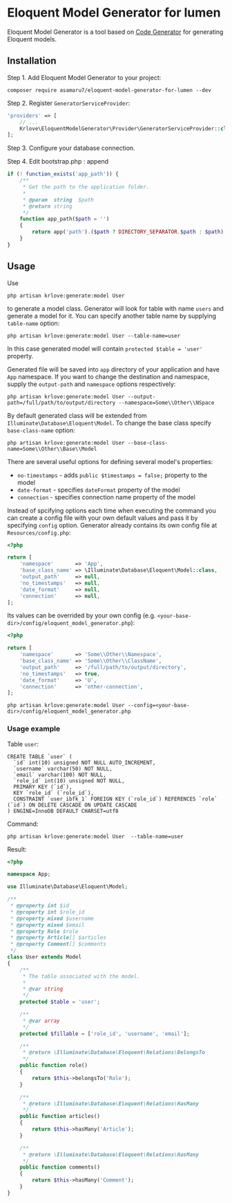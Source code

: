 # Eloquent Model Generator for lumen

Eloquent Model Generator is a tool based on [Code Generator](https://github.com/krlove/code-generator) for generating Eloquent models.

## Installation
Step 1. Add Eloquent Model Generator to your project:
```
composer require asamaru7/eloquent-model-generator-for-lumen --dev
```
Step 2. Register `GeneratorServiceProvider`:
```php
'providers' => [
    // ...
    Krlove\EloquentModelGenerator\Provider\GeneratorServiceProvider::class,
];
```
Step 3. Configure your database connection.

Step 4. Edit bootstrap.php : append

```php
if (! function_exists('app_path')) {
	/**
	 * Get the path to the application folder.
	 *
	 * @param  string  $path
	 * @return string
	 */
	function app_path($path = '')
	{
		return app('path').($path ? DIRECTORY_SEPARATOR.$path : $path);
	}
}
```

## Usage
Use
```
php artisan krlove:generate:model User
```
to generate a model class. Generator will look for table with name `users` and generate a model for it. You can specify another table name by supplying `table-name` option:
```
php artisan krlove:generate:model User --table-name=user
```
In this case generated model will contain `protected $table = 'user'` property.

Generated file will be saved into `app` directory of your application and have `App` namespace. If you want to change the destination and namespace, supply the `output-path` and `namespace` options respectively:
```
php artisan krlove:generate:model User --output-path=/full/path/to/output/directory --namespace=Some\\Other\\NSpace
```
By default generated class will be extended from `Illuminate\Database\Eloquent\Model`. To change the base class specify `base-class-name` option:
```
php artisan krlove:generate:model User --base-class-name=Some\\Other\\Base\\Model
```
There are several useful options for defining several model's properties:
- `no-timestamps` - adds `public $timestamps = false;` property to the model
- `date-format` - specifies `dateFormat` property of the model
- `connection` - specifies connection name property of the model

Instead of spcifying options each time when executing the command you can create a config file with your own default values and pass it by specifying `config` option. Generator already contains its own config file at `Resources/config.php`:
```php
<?php

return [
    'namespace'       => 'App',
    'base_class_name' => \Illuminate\Database\Eloquent\Model::class,
    'output_path'     => null,
    'no_timestamps'   => null,
    'date_format'     => null,
    'connection'      => null,
];
```
Its values can be overrided by your own config (e.g. `<your-base-dir>/config/eloquent_model_generator.php`):
```php
<?php

return [
    'namespace'       => 'Some\\Other\\Namespace',
    'base_class_name' => 'Some\\Other\\ClassName',
    'output_path'     => '/full/path/to/output/directory',
    'no_timestamps'   => true,
    'date_format'     => 'U',
    'connection'      => 'other-connection',
];
```
```
php artisan krlove:generate:model User --config=<your-base-dir>/config/eloquent_model_generator.php
```
### Usage example
Table `user`:
```mysql
CREATE TABLE `user` (
  `id` int(10) unsigned NOT NULL AUTO_INCREMENT,
  `username` varchar(50) NOT NULL,
  `email` varchar(100) NOT NULL,
  `role_id` int(10) unsigned NOT NULL,
  PRIMARY KEY (`id`),
  KEY `role_id` (`role_id`),
  CONSTRAINT `user_ibfk_1` FOREIGN KEY (`role_id`) REFERENCES `role` (`id`) ON DELETE CASCADE ON UPDATE CASCADE
) ENGINE=InnoDB DEFAULT CHARSET=utf8
```
Command:
```
php artisan krlove:generate:model User  --table-name=user
```
Result:
```php
<?php

namespace App;

use Illuminate\Database\Eloquent\Model;

/**
 * @property int $id
 * @property int $role_id
 * @property mixed $username
 * @property mixed $email
 * @property Role $role
 * @property Article[] $articles
 * @property Comment[] $comments
 */
class User extends Model
{
    /**
     * The table associated with the model.
     *
     * @var string
     */
    protected $table = 'user';

    /**
     * @var array
     */
    protected $fillable = ['role_id', 'username', 'email'];

    /**
     * @return \Illuminate\Database\Eloquent\Relations\BelongsTo
     */
    public function role()
    {
        return $this->belongsTo('Role');
    }

    /**
     * @return \Illuminate\Database\Eloquent\Relations\HasMany
     */
    public function articles()
    {
        return $this->hasMany('Article');
    }

    /**
     * @return \Illuminate\Database\Eloquent\Relations\HasMany
     */
    public function comments()
    {
        return $this->hasMany('Comment');
    }
}
```
